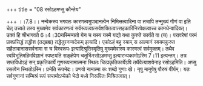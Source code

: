 +++
title = "08 रसोऽहमप्सु कौन्तेय"

+++
।।7.8।। नन्वेकस्य भगवतः कारणत्वमुपादानत्वेन निमित्तत्वादिना वा तत्रापि
तन्मुख्यं गौणं वा इति चेत् उच्यते तस्य मुख्यमेव सर्वकारणत्वं
सर्वरूपत्वात्सर्वशक्तित्वात्सहकारिनिरपेक्षत्वाच्च कामधेन्वादिवत्। उक्तं
हि श्रीभागवते 6।4।30यस्मिन्यतो येन च यस्य यस्मै यद्यो यथा कुरुते कार्यते
वा (च)। परावरेषां परमं प्राक्प्रसिद्धं तद्धीश (तद्ब्रह्म)
तद्धेतुरनन्यदेकम् इत्यादि। एकोऽहं बहु स्याम् स आत्मानं स्वयमकुरुत
सहैतावानाससर्वनामा स च विश्वरूपः इत्यादिश्रुतिस्मृतिषु मुख्यमेवास्य
कारणत्वं सर्वमुक्तम्। तथैव स्वविभूतिमहिमविज्ञानं स्पष्टयति सङ्क्षेपेण
चतुर्भिःरसोऽहमप्सु इत्यारभ्यकामोऽस्मि 7।11 इत्यन्तम्। तत्र सप्तविधोऽहं
सन् प्रकृतिकार्ये गुणरूपनामात्मना स्थितः चित्प्रकृतिकार्येऽपि
तथैवेत्याशयेनाह रसोऽहमिति। अप्सु रसत्वेन स्थितोऽस्मि। प्रभेति रूपभेदः।
प्रणवो नामात्मा कः शब्दो गुणाः खे। नृषु मानुषेषु पौरुषं वीर्यम्। यतः
सर्वगुणानां सम्मिश्रं रूपं सप्तमोऽप्येको भेदो मध्ये निरूपितः
मिश्रितत्वात्।
